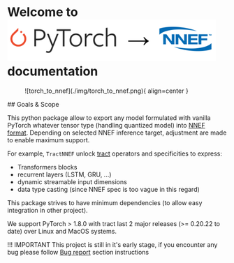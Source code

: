 # Welcome to ![Torch to NNEF](./docs/img/torch_to_nnef.png) documentation

<figure markdown="span">
    ![torch_to_nnef](./img/torch_to_nnef.png){ align=center }
</figure>
## Goals & Scope

This python package allow to export any model formulated with vanilla
PyTorch whatever tensor type (handling quantized model) into [NNEF format](https://registry.khronos.org/NNEF/specs/1.0/nnef-1.0.5.html). Depending on selected NNEF inference target, adjustment are made to enable maximum support.

For example, `TractNNEF` unlock [tract](https://github.com/sonos/tract/) operators and specificities to express:

- Transformers blocks
- recurrent layers (LSTM, GRU, ...)
- dynamic streamable input dimensions
- data type casting (since NNEF spec is too vague in this regard)

This package strives to have minimum dependencies (to allow easy integration in other project).

We support PyTorch > 1.8.0 with tract last 2 major releases (>= 0.20.22 to date) over Linux and MacOS systems.

!!! IMPORTANT
    This project is still in it's early stage, if you encounter any bug please follow [Bug report](#bug-report)  section instructions
